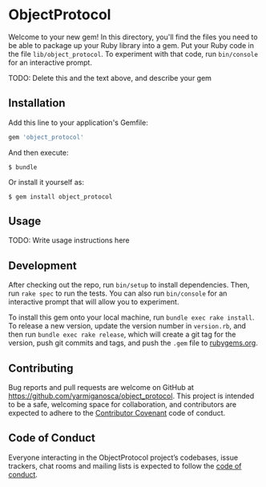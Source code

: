 # ObjectProtocol

Welcome to your new gem! In this directory, you'll find the files you need to be able to package up your Ruby library into a gem. Put your Ruby code in the file `lib/object_protocol`. To experiment with that code, run `bin/console` for an interactive prompt.

TODO: Delete this and the text above, and describe your gem

## Installation

Add this line to your application's Gemfile:

```ruby
gem 'object_protocol'
```

And then execute:

    $ bundle

Or install it yourself as:

    $ gem install object_protocol

## Usage

TODO: Write usage instructions here

## Development

After checking out the repo, run `bin/setup` to install dependencies. Then, run `rake spec` to run the tests. You can also run `bin/console` for an interactive prompt that will allow you to experiment.

To install this gem onto your local machine, run `bundle exec rake install`. To release a new version, update the version number in `version.rb`, and then run `bundle exec rake release`, which will create a git tag for the version, push git commits and tags, and push the `.gem` file to [rubygems.org](https://rubygems.org).

## Contributing

Bug reports and pull requests are welcome on GitHub at https://github.com/yarmiganosca/object_protocol. This project is intended to be a safe, welcoming space for collaboration, and contributors are expected to adhere to the [Contributor Covenant](http://contributor-covenant.org) code of conduct.

## Code of Conduct

Everyone interacting in the ObjectProtocol project’s codebases, issue trackers, chat rooms and mailing lists is expected to follow the [code of conduct](https://github.com/yarmiganosca/object_protocol/blob/master/CODE_OF_CONDUCT.md).
